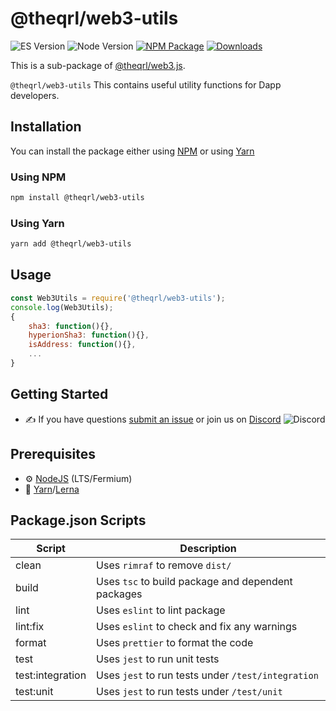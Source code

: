 
# @theqrl/web3-utils

![ES Version](https://img.shields.io/badge/ES-2020-yellow)
![Node Version](https://img.shields.io/badge/node-18.x-green)
[![NPM Package](https://img.shields.io/npm/v/@theqrl/web3-utils)](https://www.npmjs.com/package/@theqrl/web3-utils)
[![Downloads](https://img.shields.io/npm/dm/@theqrl/web3-utils)](https://www.npmjs.com/package/@theqrl/web3-utils)

This is a sub-package of [@theqrl/web3.js](https://github.com/theqrl/web3.js).

`@theqrl/web3-utils` This contains useful utility functions for Dapp developers.

## Installation

You can install the package either using [NPM](https://www.npmjs.com/package/@theqrl/web3-utils) or using [Yarn](https://yarnpkg.com/package/@theqrl/web3-utils)

### Using NPM

```bash
npm install @theqrl/web3-utils
```

### Using Yarn

```bash
yarn add @theqrl/web3-utils
```

## Usage

```js
const Web3Utils = require('@theqrl/web3-utils');
console.log(Web3Utils);
{
    sha3: function(){},
    hyperionSha3: function(){},
    isAddress: function(){},
    ...
}
```

## Getting Started

-   :writing_hand: If you have questions [submit an issue](https://github.com/theqrl/web3.js/issues/new) or join us on [Discord](https://theqrl.org/discord)
    ![Discord](https://img.shields.io/discord/357604137204056065.svg?label=Discord&logo=discord)

## Prerequisites

-   :gear: [NodeJS](https://nodejs.org/) (LTS/Fermium)
-   :toolbox: [Yarn](https://yarnpkg.com/)/[Lerna](https://lerna.js.org/)

## Package.json Scripts

| Script           | Description                                        |
| ---------------- | -------------------------------------------------- |
| clean            | Uses `rimraf` to remove `dist/`                    |
| build            | Uses `tsc` to build package and dependent packages |
| lint             | Uses `eslint` to lint package                      |
| lint:fix         | Uses `eslint` to check and fix any warnings        |
| format           | Uses `prettier` to format the code                 |
| test             | Uses `jest` to run unit tests                      |
| test:integration | Uses `jest` to run tests under `/test/integration` |
| test:unit        | Uses `jest` to run tests under `/test/unit`        |

[docs]: https://docs.theqrl.org/
[repo]: https://github.com/theqrl/web3.js/tree/main/packages/web3-utils
[npm-image]: https://img.shields.io/github/package-json/v/theqrl/web3.js/main?filename=packages%2Fweb3-utils%2Fpackage.json
[npm-url]: https://npmjs.org/package/@theqrl/web3-utils
[downloads-image]: https://img.shields.io/npm/dm/@theqrl/web3-utils?label=npm%20downloads

